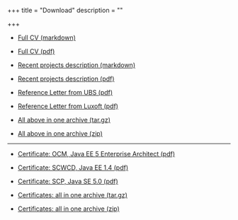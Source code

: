 +++
title = "Download"
description = ""

+++

- [Full CV (markdown)](/doc/Nikolay_Turpitko_Software_Developer_Golang_CV.md)

- [Full CV (pdf)](/doc/Nikolay_Turpitko_Software_Developer_Golang_CV.pdf)

- [Recent projects description (markdown)](/doc/Nikolay_Turpitko_Software_Developer_Recent_Projects.md)

- [Recent projects description (pdf)](/doc/Nikolay_Turpitko_Software_Developer_Recent_Projects.pdf)

- [Reference Letter from UBS (pdf)](/letter/Nikolay_Turpitko_Software_Developer_Reference_Letter_from_UBS.pdf)

- [Reference Letter from Luxoft (pdf)](/letter/Nikolay_Turpitko_Software_Developer_Reference_Letter_from_Luxoft.pdf)

- [All above in one archive (tar.gz)](/Nikolay_Turpitko_Software_Developer_Golang.tar.gz)

- [All above in one archive (zip)](/Nikolay_Turpitko_Software_Developer_Golang.zip)

---

- [Certificate: OCM, Java EE 5 Enterprise Architect (pdf)](/cert/OCM-JEE5.pdf)

- [Certificate: SCWCD, Java EE 1.4 (pdf)](/cert/SCWCD.pdf)

- [Certificate: SCP, Java SE 5.0 (pdf)](/cert/SCP.pdf)

- [Certificates: all in one archive (tar.gz)](/cert/Nikolay_Turpitko_Software_Developer_Java_Cert.tar.gz)

- [Certificates: all in one archive (zip)](/cert/Nikolay_Turpitko_Software_Developer_Java_Cert.zip)
